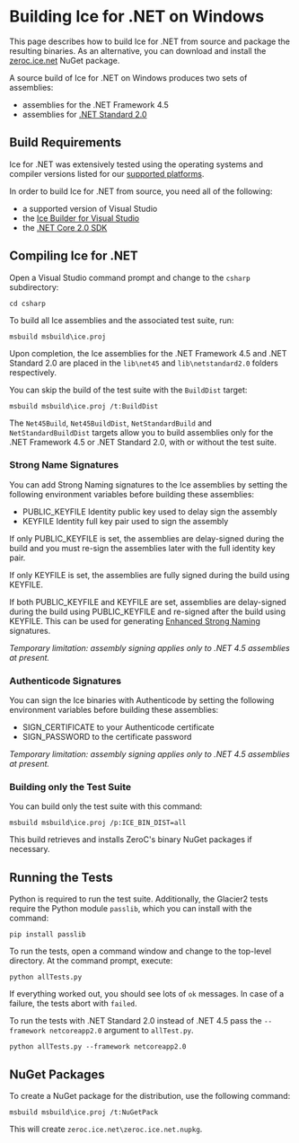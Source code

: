 # Building Ice for .NET on Windows

This page describes how to build Ice for .NET from source and package the
resulting binaries. As an alternative, you can download and install the
[zeroc.ice.net][1] NuGet package.

A source build of Ice for .NET on Windows produces two sets of assemblies:
 - assemblies for the .NET Framework 4.5
 - assemblies for [.NET Standard 2.0][2]

## Build Requirements

Ice for .NET was extensively tested using the operating systems and compiler
versions listed for our [supported platforms][3].

In order to build Ice for .NET from source, you need all of the following:
 - a supported version of Visual Studio
 - the [Ice Builder for Visual Studio][4]
 - the [.NET Core 2.0 SDK][5]

## Compiling Ice for .NET

Open a Visual Studio command prompt and change to the `csharp` subdirectory:
```
cd csharp
```

To build all Ice assemblies and the associated test suite, run:
```
msbuild msbuild\ice.proj
```

Upon completion, the Ice assemblies for the .NET Framework 4.5 and .NET Standard 2.0
are placed in the `lib\net45` and `lib\netstandard2.0` folders respectively.

You can skip the build of the test suite with the `BuildDist` target:
```
msbuild msbuild\ice.proj /t:BuildDist
```

The `Net45Build`, `Net45BuildDist`, `NetStandardBuild` and `NetStandardBuildDist` targets
allow you to build assemblies only for the .NET Framework 4.5 or .NET Standard 2.0,
with or without the test suite.

### Strong Name Signatures

You can add Strong Naming signatures to the Ice assemblies by setting the following
environment variables before building these assemblies:
 - PUBLIC_KEYFILE Identity public key used to delay sign the assembly
 - KEYFILE Identity full key pair used to sign the assembly

If only PUBLIC_KEYFILE is set, the assemblies are delay-signed during the build
and you must re-sign the assemblies later with the full identity key pair.

If only KEYFILE is set, the assemblies are fully signed during the build using
KEYFILE.

If both PUBLIC_KEYFILE and KEYFILE are set, assemblies are delay-signed during
the build using PUBLIC_KEYFILE and re-signed after the build using KEYFILE.
This can be used for generating [Enhanced Strong Naming][6] signatures.

*Temporary limitation: assembly signing applies only to .NET 4.5 assemblies at present.*

### Authenticode Signatures

You can sign the Ice binaries with Authenticode by setting the following
environment variables before building these assemblies:
 - SIGN_CERTIFICATE to your Authenticode certificate
 - SIGN_PASSWORD to the certificate password

*Temporary limitation: assembly signing applies only to .NET 4.5 assemblies at present.*

### Building only the Test Suite

You can build only the test suite with this command:
```
msbuild msbuild\ice.proj /p:ICE_BIN_DIST=all
```

This build retrieves and installs ZeroC's binary NuGet packages if necessary.

## Running the Tests

Python is required to run the test suite. Additionally, the Glacier2 tests
require the Python module `passlib`, which you can install with the command:
```
pip install passlib
```

To run the tests, open a command window and change to the top-level directory.
At the command prompt, execute:
```
python allTests.py
```

If everything worked out, you should see lots of `ok` messages. In case of a
failure, the tests abort with `failed`.

To run the tests with .NET Standard 2.0 instead of .NET 4.5 pass the
`--framework netcoreapp2.0` argument to `allTest.py`.
```
python allTests.py --framework netcoreapp2.0
```

## NuGet Packages

To create a NuGet package for the distribution, use the following command:
```
msbuild msbuild\ice.proj /t:NuGetPack
```

This will create `zeroc.ice.net\zeroc.ice.net.nupkg`.

[1]: https://zeroc.com/distributions/ice
[2]: https://blogs.msdn.microsoft.com/dotnet/2017/08/14/announcing-net-standard-2-0
[3]: https://doc.zeroc.com/display/Rel/Supported+Platforms+for+Ice+3.7.0
[4]: https://github.com/zeroc-ice/ice-builder-visualstudio
[5]: https://www.microsoft.com/net/download/windows
[6]: https://docs.microsoft.com/en-us/dotnet/framework/app-domains/enhanced-strong-naming
